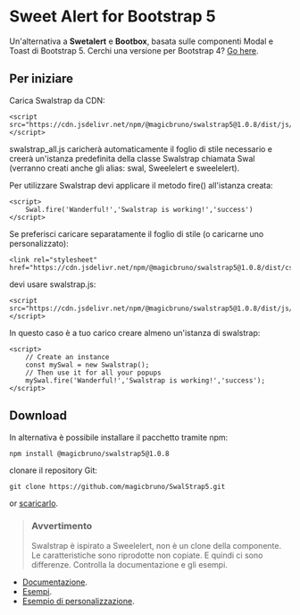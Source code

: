 # Sweet Alert for Bootstrap 5
Un'alternativa a **Swetalert** e **Bootbox**, basata sulle componenti Modal e Toast di Bootstrap 5. Cerchi una versione per Bootstrap 4? [Go here](https://github.com/magicbruno/SwalStrap4).

## Per iniziare 
Carica Swalstrap da CDN:

```
<script src="https://cdn.jsdelivr.net/npm/@magicbruno/swalstrap5@1.0.8/dist/js/swalstrap5_all.min.js"></script>
```
swalstrap_all.js caricherà automaticamente il foglio di stile necessario e creerà un'istanza predefinita della classe Swalstrap chiamata Swal (verranno creati anche gli alias: swal, Sweelelert e sweelelert).

Per utilizzare Swalstrap devi applicare il metodo fire() all'istanza creata:
```
<script>
    Swal.fire('Wanderful!','Swalstrap is working!','success')
</script>
```
Se preferisci caricare separatamente il foglio di stile (o caricarne uno personalizzato):
```
<link rel="stylesheet" href="https://cdn.jsdelivr.net/npm/@magicbruno/swalstrap5@1.0.8/dist/css/swalstrap.min.css">
```
devi usare swalstrap.js:
```
<script src="https://cdn.jsdelivr.net/npm/@magicbruno/swalstrap5@1.0.8/dist/js/swalstrap5.min.js"></script>
```
In questo caso è a tuo carico creare almeno un'istanza di swalstrap:
```
<script>
    // Create an instance 
    const mySwal = new Swalstrap();
    // Then use it for all your popups
    mySwal.fire('Wanderful!','Swalstrap is working!','success');
</script>
```
## Download

In alternativa è possibile installare il pacchetto tramite npm:
```
npm install @magicbruno/swalstrap5@1.0.8
```
clonare il repository Git:
```
git clone https://github.com/magicbruno/SwalStrap5.git
```
or [scaricarlo](https://github.com/magicbruno/SwalStrap5/archive/refs/heads/main.zip).

>### Avvertimento
>Swalstrap è ispirato a Sweelelert, non è un clone della componente. Le caratteristiche sono riprodotte non copiate.
>E quindi ci sono differenze. Controlla la documentazione e gli esempi.

- [Documentazione](https://magicbruno.github.io/SwalStrap5/api.html).
- [Esempi](https://magicbruno.github.io/SwalStrap5/basic-examples.html).
- [Esempio di personalizzazione](https://magicbruno.github.io/SwalStrap5/custumization.html).




